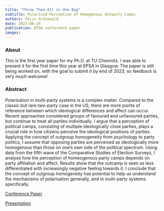 ```yaml
---
title: "Throw Them All in One Bag"
subtitle: Polarised Perception of Homogenous Outparty Camps
authors: Felix Grünewald
date: 2023-06-24
publication: EPSA conference paper
images: 
---
```


### About
This is the first year paper for my Ph.D. at TU Chemnitz. I was able to present it for the first time this year at EPSA in Glasgow. The paper is still being worked on, with the goal to submit it by end of 2023, so feedback is very much welcome!

### Abstract
Polarisation in multi-party systems is a complex matter. Compared to the classic but rare two-party case in the US, there are more points of reference between which ideological differences and affect can occur. Recent approaches considered groups of favoured and unfavoured parties, but continue to treat all parties individually. I argue that a perception of political camps, consisting of multiple ideologically close parties, plays a crucial role in how citizens perceive the ideological positions of parties. Applying the concept of outgroup homogeneity from psychology to party politics, I assume that opposing parties are perceived as ideologically more homogenous than those on one’s own side of the political spectrum. Using data from the fifth wave of the Comparative Studies of Election Surveys, I analyse how the perception of homeogenous party camps depends on party affiliation and affect. Results show that the outcamp is seen as less differentiated with increasingly negative feeling towards it. I conclude that the concept of outgroup homogeneity has potential to help us understand the mechanisms of polarisation generally, and in multi-party systems specifically.

[Conference Paper](/2023-epsa_paper.html)

[Presentation](/2023-06-22_epsa.html)